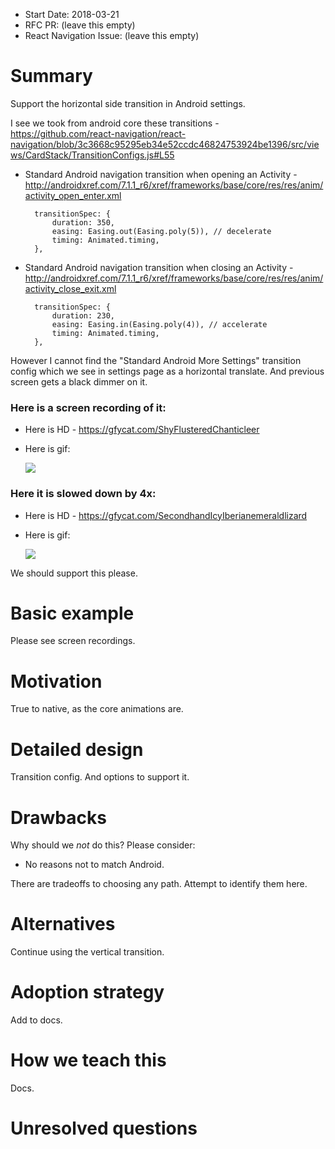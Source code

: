 - Start Date: 2018-03-21
- RFC PR: (leave this empty)
- React Navigation Issue: (leave this empty)

# Summary

Support the horizontal side transition in Android settings.

I see we took from android core these transitions - https://github.com/react-navigation/react-navigation/blob/3c3668c95295eb34e52ccdc46824753924be1396/src/views/CardStack/TransitionConfigs.js#L55


* Standard Android navigation transition when opening an Activity - http://androidxref.com/7.1.1_r6/xref/frameworks/base/core/res/res/anim/activity_open_enter.xml

        transitionSpec: {
            duration: 350,
            easing: Easing.out(Easing.poly(5)), // decelerate
            timing: Animated.timing,
        },

* Standard Android navigation transition when closing an Activity - http://androidxref.com/7.1.1_r6/xref/frameworks/base/core/res/res/anim/activity_close_exit.xml

        transitionSpec: {
            duration: 230,
            easing: Easing.in(Easing.poly(4)), // accelerate
            timing: Animated.timing,
        },


However I cannot find the "Standard Android More Settings" transition config which we see in settings page as a horizontal translate. And previous screen gets a black dimmer on it.

### Here is a screen recording of it:

* Here is HD - https://gfycat.com/ShyFlusteredChanticleer
* Here is gif:

     ![](https://thumbs.gfycat.com/ShyFlusteredChanticleer-size_restricted.gif)

### Here it is slowed down by 4x:

* Here is HD - https://gfycat.com/SecondhandIcyIberianemeraldlizard
* Here is gif:
    
    ![](https://thumbs.gfycat.com/SecondhandIcyIberianemeraldlizard-size_restricted.gif)


We should support this please.

# Basic example

Please see screen recordings.

# Motivation

True to native, as the core animations are.

# Detailed design

Transition config. And options to support it.

# Drawbacks

Why should we *not* do this? Please consider:

- No reasons not to match Android.

There are tradeoffs to choosing any path. Attempt to identify them here.

# Alternatives

Continue using the vertical transition.

# Adoption strategy

Add to docs.

# How we teach this

Docs.

# Unresolved questions


